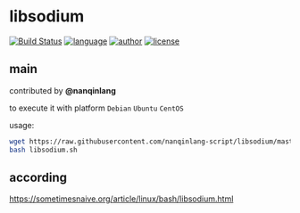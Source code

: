 # libsodium
[![Build Status](https://github.com/nanqinlang/SVG/blob/master/build%20passing.svg)](https://github.com/nanqinlang-script/libsodium)
[![language](https://github.com/nanqinlang/SVG/blob/master/language-shell-blue.svg)](https://github.com/nanqinlang-script/libsodium)
[![author](https://github.com/nanqinlang/SVG/blob/master/author-nanqinlang-lightgrey.svg)](https://github.com/nanqinlang-script/libsodium)
[![license](https://github.com/nanqinlang/SVG/blob/master/license-GPLv3-orange.svg)](https://github.com/nanqinlang-script/libsodium)

## main
contributed by **@nanqinlang**

to execute it with platform `Debian` `Ubuntu` `CentOS`

usage:
```bash
wget https://raw.githubusercontent.com/nanqinlang-script/libsodium/master/libsodium.sh
bash libsodium.sh
```

## according
https://sometimesnaive.org/article/linux/bash/libsodium.html
